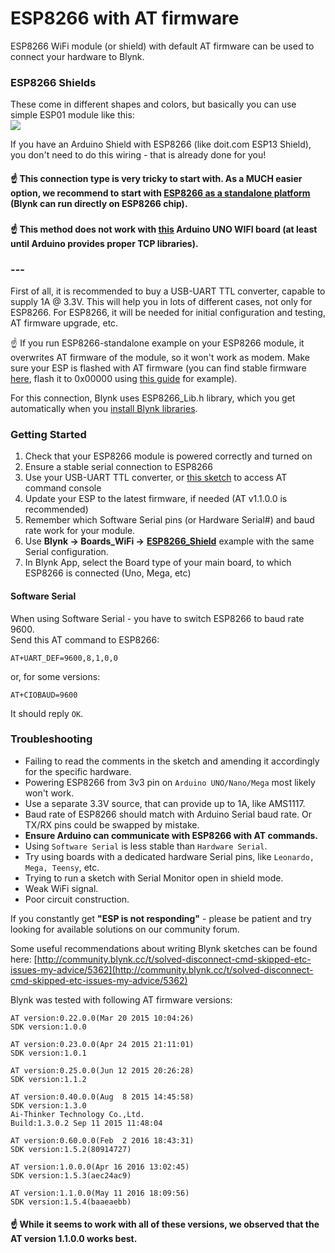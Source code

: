 # ESP8266 with AT firmware

ESP8266 WiFi module \(or shield\) with default AT firmware can be used to connect your hardware to Blynk.

### ESP8266 Shields <a id="esp8266-shields"></a>

These come in different shapes and colors, but basically you can use simple ESP01 module like this:  
![](https://s3.amazonaws.com/uploads.intercomcdn.com/i/o/20403619/89af7398dd485c00c1235a9e/upload_8700179421741362625)

If you have an Arduino Shield with ESP8266 \(like doit.com ESP13 Shield\), you don't need to do this wiring - that is already done for you!

#### ☝️ This connection type is very tricky to start with. As a MUCH easier option, we recommend to start with  [ESP8266 as a standalone platform](http://help.blynk.cc/blynkkk-blynk-library/esp8266-standalone) \(Blynk can run directly on ESP8266 chip\). <a id="-this-connection-type-is-very-tricky-to-start-with-as-a-much-easier-option-we-recommend-to-start-with-esp8266-as-a-standalone-platform-blynk-can-run-directly-on-esp8266-chip"></a>

###   <a id="h_2bbb223880"></a>

#### ☝️ This method does not work with [this](http://www.arduino.org/products/boards/arduino-uno-wifi?gclid=CjwKEAjwytLKBRCX547gve7EsE4SJAD3IZV6jA96xZ-U5ED2VI6ARlTxVJRe1k1iDOUNggAoyCbL1hoCQ2Pw_wcB) Arduino UNO WIFI board \(at least until Arduino provides proper TCP libraries\). <a id="-this-method-does-not-work-with-this-arduino-uno-wifi-board-at-least-until-arduino-provides-proper-tcp-libraries"></a>

### --- <a id="---"></a>

First of all, it is recommended to buy a USB-UART TTL converter, capable to supply 1A @ 3.3V. This will help you in lots of different cases, not only for ESP8266. For ESP8266, it will be needed for initial configuration and testing, AT firmware upgrade, etc.

☝️ If you run ESP8266-standalone example on your ESP8266 module, it overwrites AT firmware of the module, so it won't work as modem. Make sure your ESP is flashed with AT firmware \(you can find stable firmware [here](http://www.electrodragon.com/w/File:At_firmware_bin1.54.zip), flash it to 0x00000 using [this guide](http://cityos.io/tutorial/1935/How-to-put-AT-firmware-in-Esp8266) for example\).

For this connection, Blynk uses ESP8266\_Lib.h library, which you get automatically when you [install Blynk libraries](https://github.com/blynkkk/blynk-library/releases/latest).  


### Getting Started <a id="getting-started"></a>

1. Check that your ESP8266 module is powered correctly and turned on
2. Ensure a stable serial connection to ESP8266
3. Use your USB-UART TTL converter, or [this sketch](https://github.com/blynkkk/blynk-library/tree/master/tests/SerialXconnect/SerialXconnect.ino) to access AT command console
4. Update your ESP to the latest firmware, if needed \(AT v1.1.0.0 is recommended\)
5. Remember which Software Serial pins \(or Hardware Serial\#\) and baud rate work for your module.
6. Use **Blynk -&gt; Boards\_WiFi -&gt;** [**ESP8266\_Shield**](https://github.com/blynkkk/blynk-library/tree/master/examples/Boards_WiFi/ESP8266_Shield/ESP8266_Shield.ino) example with the same Serial configuration.
7. In Blynk App, select the Board type of your main board, to which ESP8266 is connected \(Uno, Mega, etc\)

#### Software Serial <a id="software-serial"></a>

When using Software Serial - you have to switch ESP8266 to baud rate 9600.  
 Send this AT command to ESP8266:

```text
AT+UART_DEF=9600,8,1,0,0
```

or, for some versions:

```text
AT+CIOBAUD=9600
```

It should reply `OK`.

### Troubleshooting <a id="troubleshooting"></a>

* Failing to read the comments in the sketch and amending it accordingly for the specific hardware.
* Powering ESP8266 from 3v3 pin on `Arduino UNO/Nano/Mega` most likely won't work.
* Use a separate 3.3V source, that can provide up to 1A, like AMS1117.
* Baud rate of ESP8266 should match with Arduino Serial baud rate. Or TX/RX pins could be swapped by mistake.
* **Ensure Arduino can communicate with ESP8266 with AT commands.**
* Using `Software Serial` is less stable than `Hardware Serial`.
* Try using boards with a dedicated hardware Serial pins, like `Leonardo, Mega, Teensy`, etc.
* Trying to run a sketch with Serial Monitor open in shield mode.
* Weak WiFi signal.
* Poor circuit construction.

If you constantly get **"ESP is not responding"** - please be patient and try looking for available solutions on our community forum.

Some useful recommendations about writing Blynk sketches can be found here: [http://community.blynk.cc/t/solved-disconnect-cmd-skipped-etc-issues-my-advice/5362](http://community.blynk.cc/t/solved-disconnect-cmd-skipped-etc-issues-my-advice/5362)

Blynk was tested with following AT firmware versions:

```text
AT version:0.22.0.0(Mar 20 2015 10:04:26)
SDK version:1.0.0

AT version:0.23.0.0(Apr 24 2015 21:11:01)
SDK version:1.0.1

AT version:0.25.0.0(Jun 12 2015 20:26:28)
SDK version:1.1.2

AT version:0.40.0.0(Aug  8 2015 14:45:58)
SDK version:1.3.0
Ai-Thinker Technology Co.,Ltd.
Build:1.3.0.2 Sep 11 2015 11:48:04

AT version:0.60.0.0(Feb  2 2016 18:43:31)
SDK version:1.5.2(80914727)

AT version:1.0.0.0(Apr 16 2016 13:02:45)
SDK version:1.5.3(aec24ac9)

AT version:1.1.0.0(May 11 2016 18:09:56)
SDK version:1.5.4(baaeaebb)
```

#### ☝️  While it seems to work with all of these versions, we observed that the AT version 1.1.0.0 works best. <a id="-while-it-seems-to-work-with-all-of-these-versions-we-observed-that-the-at-version-1100-works-best"></a>

